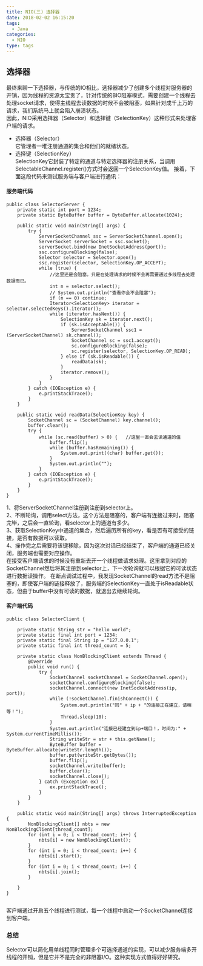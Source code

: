 ```yaml
---
title: NIO(三) 选择器
date: 2018-02-02 16:15:20
tags:
  - Java  
categories:  
  - NIO  
type: tags
---
```

## 选择器
最终来聊一下选择器，与传统的IO相比，选择器减少了创建多个线程对服务器的开销，因为线程的资源太宝贵了，针对传统的BIO阻塞模式，需要创建一个线程去处理socket请求，使得主线程去读数据的时候不会被阻塞，如果针对成千上万的请求，我们系统马上就会陷入崩溃状态。  
因此，NIO采用选择器（Selector）和选择键（SelectionKey）这种形式来处理客户端的请求。
- 选择器（Selector）  
它管理者一堆注册通道的集合和他们的就绪状态。
- 选择键（SelectionKey）  
SelectionKey它封装了特定的通道与特定选择器的注册关系，当调用SelectableChannel.register()方式时会返回一个SelectionKey值。
接着，下面这段代码来测试服务端与客户端进行通讯：
#### 服务端代码

```
public class SelectorServer {
    private static int port = 1234;
    private static ByteBuffer buffer = ByteBuffer.allocate(1024);

    public static void main(String[] args) {
        try {
            ServerSocketChannel ssc = ServerSocketChannel.open();
            ServerSocket serverSocket = ssc.socket();
            serverSocket.bind(new InetSocketAddress(port));
            ssc.configureBlocking(false);
            Selector selector = Selector.open();
            ssc.register(selector, SelectionKey.OP_ACCEPT);
            while (true) {
                //这里还是会阻塞。只是在处理请求的时候不会再需要通过多线程去处理数据而已。
                int n = selector.select();
                // System.out.println("查看你会不会阻塞");
                if (n == 0) continue;
                Iterator<SelectionKey> iterator = selector.selectedKeys().iterator();
                while (iterator.hasNext()) {
                    SelectionKey sk = iterator.next();
                    if (sk.isAcceptable()) {
                        ServerSocketChannel ssc1 = (ServerSocketChannel) sk.channel();
                        SocketChannel sc = ssc1.accept();
                        sc.configureBlocking(false);
                        sc.register(selector, SelectionKey.OP_READ);
                    } else if (sk.isReadable()) {
                        readData(sk);
                    }
                    iterator.remove();
                }
            }
        } catch (IOException e) {
            e.printStackTrace();
        }
    }

    public static void readData(SelectionKey key) {
        SocketChannel sc = (SocketChannel) key.channel();
        buffer.clear();
        try {
            while (sc.read(buffer) > 0) {   //这里一直会去读通道的值
                buffer.flip();
                while (buffer.hasRemaining()) {
                    System.out.print((char) buffer.get());
                }
                System.out.println("");
            }
        } catch (IOException e) {
            e.printStackTrace();
        }
    }
}
```
1、将ServerSocketChannel注册到注册到selector上。  
2、不断轮询，调用select方法，这个方法是阻塞的，客户端有连接过来时，阻塞完毕，之后会一直轮询，看selector上的通道有多少。  
3、获取SelectionKey中通道的集合，然后遍历所有的key，看是否有可接受的链接，是否有数据可以读取。  
4、操作完之后需要将该键移除，因为这次对话已经结束了，客户端的通道已经关闭，服务端也需要对应操作。  
在接受客户端请求的时候没有重新去开一个线程做请求处理。这里拿到对应的SocketChannel然后将其注册到selector上，下一次轮询就可以根据它的可读状态进行数据读操作。 在断点调试过程中，我发现SocketChannel的read方法不是阻塞的，即使客户端的链接释放了，服务端的SelectionKey一直处于isReadable状态，但由于buffer中没有可读的数据，就退出去继续轮询。

#### 客户端代码

```
public class SelectorClient {

    private static String str = "hello world";
    private static final int port = 1234;
    private static final String ip = "127.0.0.1";
    private static final int thread_count = 5;

    private static class NonBlockingClient extends Thread {
        @Override
        public void run() {
            try {
                SocketChannel socketChannel = SocketChannel.open();
                socketChannel.configureBlocking(false);
                socketChannel.connect(new InetSocketAddress(ip, port));
                while (!socketChannel.finishConnect()) {
                    System.out.println("同" + ip + "的连接正在建立，请稍等！");
                    Thread.sleep(10);
                }
                System.out.println("连接已经建立到ip+端口！，时间为:" + System.currentTimeMillis());
                String writeStr = str + this.getName();
                ByteBuffer buffer = ByteBuffer.allocate(writeStr.length());
                buffer.put(writeStr.getBytes());
                buffer.flip();
                socketChannel.write(buffer);
                buffer.clear();
                socketChannel.close();
            } catch (Exception ex) {
                ex.printStackTrace();
            }
        }
    }

    public static void main(String[] args) throws InterruptedException {
        NonBlockingClient[] nbts = new NonBlockingClient[thread_count];
        for (int i = 0; i < thread_count; i++) {
            nbts[i] = new NonBlockingClient();
        }
        for (int i = 0; i < thread_count; i++) {
            nbts[i].start();
        }
        for (int i = 0; i < thread_count; i++) {
            nbts[i].join();
        }

    }
}


```
客户端通过开启五个线程进行测试，每一个线程中启动一个SocketChannel连接到客户端。
### 总结
Selector可以简化用单线程同时管理多个可选择通道的实现，可以减少服务端多开线程的开销，但是它并不是完全的非阻塞I/O。这种实现方式值得好好研究。



